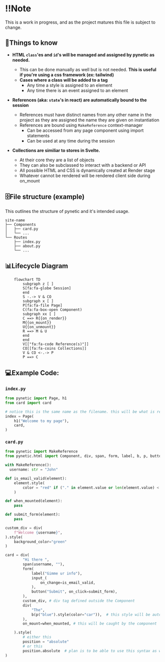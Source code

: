 # ‼️Note
This is a work in progress, and as the project matures this file is subject to change.

## 🤔Things to know
- __HTML `class`'es and `id`'s will be managed and assigned by pynetic as needed.__
  - This can be done manually as well but is not needed. **This is useful if you're using a css framework (ex: tailwind)**
  - **Cases where a class will be added to a tag**
    - Any time a style is assigned to an element
    - Any time there is an event assigned to an element

- __References (aka: `state`'s in react) are automatically bound to the session__
  - References must have distinct names from any other name in the project as they are assigned the name they are given on instantiation
  - References are bound using `MakeReference` context-manager
    - Can be accessed from any page component using import statements
    - Can be used at any time during the session

- __Collections are similiar to stores in Svelte.__
  - At their core they are a list of objects
  - They can also be subclassed to interact with a backend or API
  - All possible HTML and CSS is dynamically created at Render stage
  - Whatever cannot be rendered will be rendered client side during on_mount

## 🗄️File structure (example)
This outlines the structure of pynetic and it's intended usage.

```
site-name
├── Components
│   ├── card.py
│   └── ...
└── Routes
    ├── index.py
    ├── about.py
    └── ...
```

## 📊Lifecycle Diagram

```mermaid
    flowchart TD
        subgraph z [ ]
        S[fa:fa-globe Session]
        end
        S -.-> V & CO
        subgraph x [ ]
        P[fa:fa-file Page]
        C(fa:fa-box-open Component)
        subgraph xx [ ]
        C ==> R{{on_render}}
        M{{on_mount}}
        U{{on_unmount}}
        R ==> M & U
        end
        end
        V[["fa:fa-code Reference(s)"]]
        CO[[fa:fa-coins Collections]]
        V & CO <-.-> P
        P ==> C
```

## 💻Example Code:

### `index.py`
```Python
from pynetic import Page, h1
from card import card

# notice this is the same name as the filename. this will be what is rendered
index = Page(
    h1("Welcome to my page"),
    card,
)
```

### `card.py`

```Python
from pynetic import MakeReference
from pynetic.html import Component, div, span, form, label, b, p, button, input_

with MakeReference():
  username: str = "John"

def is_email_valid(element):
    element.style(
        color = "red" if ("." in element.value or len(element.value) < 8) else "black"
    )

def when_mounted(element):
    pass

def submit_form(element):
    pass

custom_div = div(
    f"Welcome {username}",
).style(
    background_color="green"
)

card = div(
        "Hi there ",
        span(username, ""),
        form(
            label("Gimme ur info"),
            input_(
                on_change=is_email_valid,
            ),
            button("Submit", on_click=submit_form),
        ),
        custom_div, # div tag defined outside the Component
        div(
            "The",
            b(p("blue").style(color="car")),  # this style will be automatically managed by pynetic
        ),
        on_mount=when_mounted, # this will be caught by the component

    ).style(
        # either this
        position = "absolute"
        # or this
        position.absolute  # plan is to be able to use this syntax as well as defining css separately, including in another file
)
```
